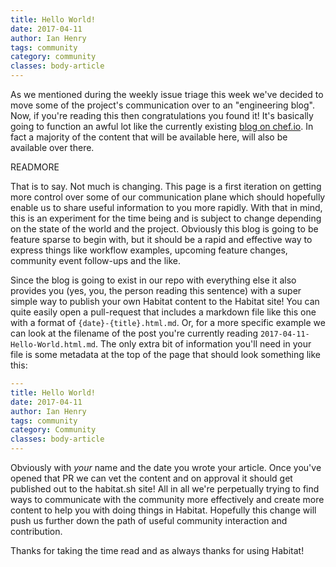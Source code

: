 ```yaml
---
title: Hello World!
date: 2017-04-11
author: Ian Henry
tags: community
category: community
classes: body-article
---
```


As we mentioned during the weekly issue triage this week we've decided to move some of the project's communication over to an "engineering blog". Now, if you're reading this then congratulations you found it! It's basically going to function an awful lot like the currently existing [blog on chef.io](https://blog.chef.io). In fact a majority of the content that will be available here, will also be available over there.

READMORE

That is to say. Not much is changing. This page is a first iteration on getting more control over some of our communication plane which should hopefully enable us to share useful information to you more rapidly. With that in mind, this is an experiment for the time being and is subject to change depending on the state of the world and the project. Obviously this blog is going to be feature sparse to begin with, but it should be a rapid and effective way to express things like workflow examples, upcoming feature changes, community event follow-ups and the like.

Since the blog is going to exist in our repo with everything else it also provides you (yes, you, the person reading this sentence) with a super simple way to publish your own Habitat content to the Habitat site! You can quite easily open a pull-request that includes a markdown file like this one with a format of `{date}-{title}.html.md`. Or, for a more specific example we can look at the filename of the post you're currently reading `2017-04-11-Hello-World.html.md`. The only extra bit of information you'll need in your file is some metadata at the top of the page that should look something like this:

```yaml
---
title: Hello World!
date: 2017-04-11
author: Ian Henry
tags: community
category: Community
classes: body-article
---
```
Obviously with _your_ name and the date you wrote your article. Once you've opened that PR we can vet the content and on approval it should get published out to the habitat.sh site! All in all we're perpetually trying to find ways to communicate with the community more effectively and create more content to help you with doing things in Habitat. Hopefully this change will push us further down the path of useful community interaction and contribution.

Thanks for taking the time read and as always thanks for using Habitat!
